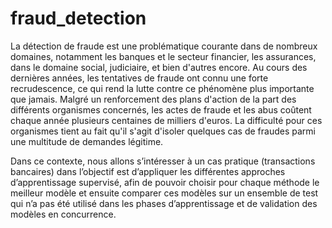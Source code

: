 # fraud_detection
La détection de fraude est une problématique courante dans de nombreux domaines, notamment les banques et le secteur financier, les assurances, dans le domaine social, judiciaire, et bien d'autres encore. Au cours des dernières années, les tentatives de fraude ont connu une forte recrudescence, ce qui rend la lutte contre ce phénomène plus importante que jamais. Malgré un renforcement des plans d'action de la part des différents organismes concernés, les actes de fraude et les abus coûtent chaque année plusieurs centaines de milliers d'euros. La difficulté pour ces organismes tient au fait qu'il s'agit d'isoler quelques cas de fraudes parmi une multitude de demandes légitime.


Dans ce contexte, nous allons s’intéresser à un cas pratique (transactions bancaires) dans l’objectif est d’appliquer les différentes approches d’apprentissage supervisé, afin de pouvoir choisir pour chaque méthode le meilleur modèle et ensuite comparer ces modèles sur un ensemble de test qui n’a pas été utilisé dans les phases d’apprentissage et de validation des modèles en concurrence.
